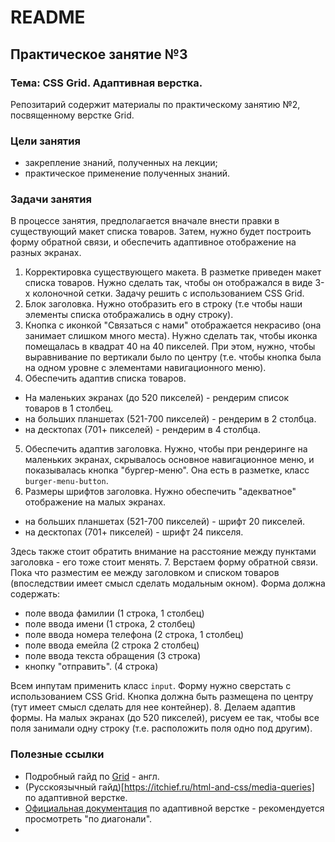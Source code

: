 # README

## Практическое занятие №3

### Тема: CSS Grid. Адаптивная верстка.

Репозитарий содержит материалы по практическому занятию №2, посвященному верстке Grid.

### Цели занятия
- закрепление знаний, полученных на лекции;
- практическое применение полученных знаний.

### Задачи занятия
В процессе занятия, предполагается вначале внести правки в существующий макет списка товаров. Затем, нужно будет построить форму обратной связи, и обеспечить адаптивное отображение на разных экранах.

1. Корректировка существующего макета. В разметке приведен макет списка товаров. Нужно сделать так, чтобы он отображался в виде 3-х колоночной сетки. Задачу решить с использованием CSS Grid.
2. Блок заголовка. Нужно отобразить его в строку (т.е чтобы наши элементы списка отображались в одну строку).
3. Кнопка с иконкой "Связаться с нами" отображается некрасиво (она занимает слишком много места). Нужно сделать так, чтобы иконка помещалась в квадрат 40 на 40 пикселей. При этом, нужно, чтобы выравнивание по вертикали было по центру (т.е. чтобы кнопка была на одном уровне с элементами навигационного меню).
4. Обеспечить адаптив списка товаров.
  - На маленьких экранах (до 520 пикселей) - рендерим список товаров в 1 столбец.
  - на больших планшетах (521-700 пикселей) - рендерим в 2 столбца.
  - на десктопах (701+ пикселей) - рендерим в 4 столбца.
5. Обеспечить адаптив заголовка. Нужно, чтобы при рендеринге на маленьких экранах, скрывалось основное навигационное меню, и показывалась кнопка "бургер-меню". Она есть в разметке, класс `burger-menu-button`.
6. Размеры шрифтов заголовка. Нужно обеспечить "адекватное" отображение на малых экранах.
  - на больших планшетах (521-700 пикселей) - шрифт 20 пикселей.
  - на десктопах (701+ пикселей) - шрифт 24 пикселя.

 Здесь также стоит обратить внимание на расстояние между пунктами заголовка - его тоже стоит менять.
7. Верстаем форму обратной связи. Пока что разместим ее между заголовком и списком товаров (впоследствии имеет смысл сделать модальным окном). Форма должна содержать:
  - поле ввода фамилии (1 строка, 1 столбец)
  - поле ввода имени (1 строка, 2 столбец)
  - поле ввода номера телефона (2 строка, 1 столбец)
  - поле ввода емейла (2 строка 2 столбец)
  - поле ввода текста обращения (3 строка)
  - кнопку "отправить". (4 строка)

Всем инпутам применить класс `input`.
Форму нужно сверстать с использованием CSS Grid. Кнопка должна быть размещена по центру (тут имеет смысл сделать для нее контейнер).
8. Делаем адаптив формы. На малых экранах (до 520 пикселей), рисуем ее так, чтобы все поля занимали одну строку (т.е. расположить поля одно под другим).


### Полезные ссылки
 - Подробный гайд по [Grid](https://css-tricks.com/snippets/css/complete-guide-grid/) - англ.
 - (Русскоязычный гайд)[https://itchief.ru/html-and-css/media-queries] по адаптивной верстке.
 - [Официальная документация](https://developer.mozilla.org/en-US/docs/Learn/CSS/CSS_layout/Responsive_Design) по адаптивной верстке - рекомендуется просмотреть "по диагонали".
 -
